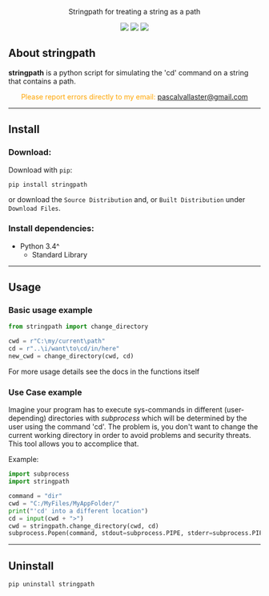 <p align="center">
Stringpath for treating a string as a path
</p>

<p align="center">
<a><img src="https://img.shields.io/badge/version-1.0.0-blue"></a>
<a><img src="https://img.shields.io/badge/docs-passing-brightgreen.svg"></a>
<a><img src="https://img.shields.io/github/license/PascalVallaster/background-changer"></a>
</p>


## About stringpath

**stringpath** is a python script for simulating the 'cd' command on a string that contains a path.

<p style="color:orange" align="center">
Please report errors directly to my email: <a href="mailto:pascalvallaster@gmail.com?subject=Issue/Bug">pascalvallaster@gmail.com</a>
<p>


---


## Install

### Download:

Download with `pip`:

```term
pip install stringpath
```

or download the `Source Distribution` and, or `Built Distribution` under `Download Files`.

### Install dependencies:

- Python 3.4^
  - Standard Library


---


## Usage

### Basic usage example

```python
from stringpath import change_directory

cwd = r"C:\my/current\path"
cd = r"..\i/want\to\cd/in/here"
new_cwd = change_directory(cwd, cd)
```
For more usage details see the docs in the functions itself


### Use Case example

Imagine your program has to execute sys-commands in different (user-depending) directories with _subprocess_ which will be determined by 
the user using the command 'cd'. The problem is, you don't want to change the current working directory 
in order to avoid problems and security threats. This tool allows you to accomplice that.

Example:
```python
import subprocess
import stringpath

command = "dir"
cwd = "C:/MyFiles/MyAppFolder/"
print("'cd' into a different location")
cd = input(cwd + ">")
cwd = stringpath.change_directory(cwd, cd)
subprocess.Popen(command, stdout=subprocess.PIPE, stderr=subprocess.PIPE, shell=True, cwd=cwd)
```


---


## Uninstall

```term
pip uninstall stringpath
```